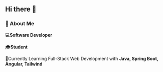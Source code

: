 ## Hi there 👋

<h3 align="left"><strong>🙋 About Me</strong></h3>

<div>
      <p>💻<strong>Software Developer</strong></p>
      <p>🎓<strong>Student</strong></p>
      <p>🌱Currently Learning Full-Stack Web Development with <strong> Java, Spring Boot, Angular, Tailwind</strong></p>
</div>
